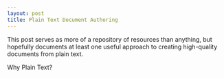 ```yaml
---
layout: post
title: Plain Text Document Authoring
---
```


This post serves as more of a repository of resources than anything, but hopefully documents at least one useful approach to creating high-quality documents from plain text. 

Why Plain Text? 

